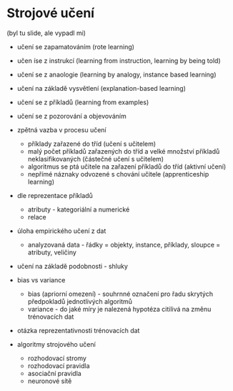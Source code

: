 # Strojové učení
(byl tu slide, ale vypadl mi)

* učení se zapamatováním (rote learning)
* učen íse z instrukcí (learning from instruction, learning by being told)
* učení se z anaologie (learning by analogy, instance based learning)
* učení na základě vysvětlení (explanation-based learning)
* učení se z příkladů (learning from examples)
* učení se z pozorování a objevováním
* zpětná vazba v procesu učení
    * příklady zařazené do tříd (učení s učitelem)
    * malý počet příkladů zařazených do tříd a velké množství příkladů neklasifikovaných (částečné učení s učitelem)
    * algoritmus se ptá učitele na zařazení příkladů do tříd (aktivní učení)
    * nepřímé náznaky odvozené s chování učitele (apprenticeship learning)
* dle reprezentace příkladů
    * atributy - kategoriální a numerické
    * relace
* úloha empirického učení z dat
    * analyzovaná data - řádky = objekty, instance, příklady, sloupce = atributy, veličiny

* učení na základě podobnosti - shluky

* bias vs variance
    * bias (apriorní omezení) - souhrnné označení pro řadu skrytých předpokladů jednotlivých algoritmů
    * variance - do jaké míry je nalezená hypotéza citilivá na změnu trénovacích dat

* otázka reprezentativnosti trénovacích dat
* algoritmy strojového učení
    * rozhodovací stromy
    * rozhodovací pravidla
    * asociační pravidla
    * neuronové sítě